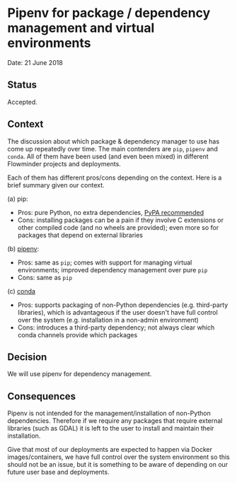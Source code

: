 # Pipenv for package / dependency management and virtual environments

Date: 21 June 2018


## Status

Accepted.


## Context

The discussion about which package & dependency manager to use has come up
repeatedly over time. The main contenders are `pip`, `pipenv` and `conda`.
All of them have been used (and even been mixed) in different Flowminder
projects and deployments.

Each of them has different pros/cons depending on the context. Here is a
brief summary given our context.

(a) pip:

- Pros: pure Python, no extra dependencies, [PyPA recommended](https://packaging.python.org/guides/tool-recommendations/)
- Cons: installing packages can be a pain if they involve C extensions or other compiled code (and no wheels are provided); even more so for packages that depend on external libraries

(b) [pipenv](https://docs.pipenv.org/):


- Pros: same as `pip`; comes with support for managing virtual environments; improved dependency management over pure `pip`
- Cons: same as `pip`


&#40;c) [conda](https://conda.io/miniconda.html)

- Pros: supports packaging of non-Python dependencies (e.g. third-party libraries), which is advantageous if the user doesn't have full control over the system (e.g. installation in a non-admin environment)
- Cons: introduces a third-party dependency; not always clear which conda channels provide which packages


## Decision

We will use pipenv for dependency management.


## Consequences

Pipenv is not intended for the management/installation of non-Python dependencies.
Therefore if we require any packages that require external libraries (such as GDAL)
it is left to the user to install and maintain their installation.

Give that most of our deployments are expected to happen via Docker images/containers,
we have full control over the system environment so this should not be an issue, but
it is something to be aware of depending on our future user base and deployments.
